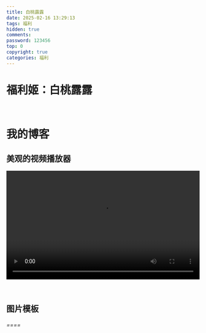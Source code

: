 ```yaml
---
title: 白桃露露
date: 2025-02-16 13:29:13
tags: 福利
hidden: true
comments: 
password: 123456
top: 0
copyright: true
categories: 福利
---
```


#  福利姬：白桃露露

<img src="https://jsd.cdn.zzko.cn/gh/XD06/picx-images-hosting@master/sex/1739683035808.9kgb1pxbrn.jpg"  class="responsive-image click-to-zoom" alt="" loading="lazy" data-fullsize="https://jsd.cdn.zzko.cn/gh/XD06/picx-images-hosting@master/sex/1739683035808.9kgb1pxbrn.jpg"  data-type="auto">

<!--more-->

<img src="https://jsd.cdn.zzko.cn/gh/XD06/picx-images-hosting@master/sex/1739683013678.4ub23b5pe9.jpg"  class="responsive-image click-to-zoom" alt="" loading="lazy" data-fullsize="https://jsd.cdn.zzko.cn/gh/XD06/picx-images-hosting@master/sex/1739683013678.4ub23b5pe9.jpg"  data-type="auto">

<img src="https://jsd.cdn.zzko.cn/gh/XD06/picx-images-hosting@master/sex/1739682983165.45t4we30s.jpg"  class="responsive-image click-to-zoom" alt="" loading="lazy" data-fullsize="https://jsd.cdn.zzko.cn/gh/XD06/picx-images-hosting@master/sex/1739682983165.45t4we30s.jpg"  data-type="auto">

<img src="https://jsd.cdn.zzko.cn/gh/XD06/picx-images-hosting@master/sex/1739683002671.2rv9f974cu.jpg"  class="responsive-image click-to-zoom" alt="" loading="lazy" data-fullsize="https://jsd.cdn.zzko.cn/gh/XD06/picx-images-hosting@master/sex/1739683002671.2rv9f974cu.jpg"  data-type="auto">

<img src="https://jsd.cdn.zzko.cn/gh/XD06/picx-images-hosting@master/sex/1739683049094.60udbwulzq.jpg"  class="responsive-image click-to-zoom" alt="" loading="lazy" data-fullsize="https://jsd.cdn.zzko.cn/gh/XD06/picx-images-hosting@master/sex/1739683049094.60udbwulzq.jpg"  data-type="auto">

#  我的博客

##  美观的视频播放器

<!-- 视频示例 -->



<div style="position: relative; padding-bottom: 56.25%; height: 0; overflow: hidden; max-width: 100%;"> <video controls style="position: absolute; top: 0; left: 0; width: 100%; height: 100%; object-fit: contain;"><source src="https://holcc-cdn.haier.net/lemc/aliyun2/20250218/24231b38d28d470cb7d9a6e1cf2819f5.mp4" type="video/mp4">    </video> </div>



<img    src="https://jsd.cdn.zzko.cn/gh/XD06/picx-images-hosting@master/hjebw/1.5tr5kmmake.jpg"     class="responsive-image click-to-zoom"   alt=""    loading="lazy"   data-fullsize="https://jsd.cdn.zzko.cn/gh/XD06/picx-images-hosting@master/hjebw/1.5tr5kmmake.jpg"            data-type="portrait"   >

<img    src="https://jsd.cdn.zzko.cn/gh/XD06/picx-images-hosting@master/hjebw/23.2obnlorw3s.jpg"     class="responsive-image:click-to-zoom"   alt=""    loading="lazy"   data-fullsize="https://jsd.cdn.zzko.cn/gh/XD06/picx-images-hosting@master/hjebw/23.2obnlorw3s.jpg"            data-type="auto"   >

<img src="https://jsd.cdn.zzko.cn/gh/XD06/picx-images-hosting@master/hjebw/23.2obnlorw3s.jpg"  class="responsive-image click-to-zoom" alt="" loading="lazy" data-fullsize="https://jsd.cdn.zzko.cn/gh/XD06/picx-images-hosting@master/hjebw/23.2obnlorw3s.jpg"  data-type="auto">  <!-- 通过属性扩展实现 --> 

##  图片模板

###### *==<!--<img    src="image.jpg"     class="responsive-image click-to-zoom" alt="文本"    loading="lazy"   data-fullsize="original.jpg"     data-type="portrait|landscape|auto"     -->==*

<img src="https://jsd.cdn.zzko.cn/gh/XD06/picx-images-hosting@master/hjebw/1.5tr5kmmake.jpg" class="responsive-image click-to-zoom" alt="" loading="lazy" data-fullsize="https://jsd.cdn.zzko.cn/gh/XD06/picx-images-hosting@master/hjebw/1.5tr5kmmake.jpg" data-type="l" >

